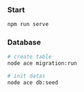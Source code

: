 ### Start
```bash
npm run serve
```

### Database
```bash
# create table
node ace migration:run

# init datas
node ace db:seed
```
